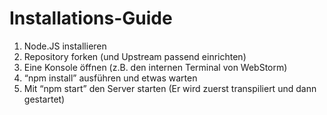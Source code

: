 # Installations-Guide

1. Node.JS installieren
2. Repository forken (und Upstream passend einrichten)
3. Eine Konsole öffnen (z.B. den internen Terminal von WebStorm)
4. “npm install” ausführen und etwas warten
5. Mit “npm start” den Server starten (Er wird zuerst transpiliert und dann gestartet)

